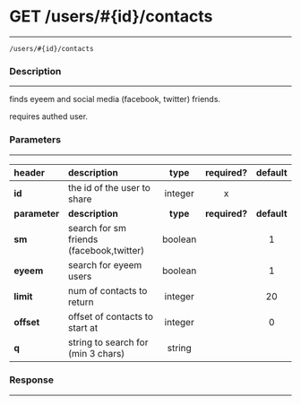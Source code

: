 # GET /users/#{id}/contacts
***
`/users/#{id}/contacts`

### Description
***
finds eyeem and social media (facebook, twitter) friends.

requires authed user.

### Parameters
***

|header| description| type |required? |default|
|:---------|:--------------|:----------:|:------------:|:------------:|
|**id**|the id of the user to share|integer|x||
|**parameter**| **description**| **type** |**required?** |**default**|
|**sm**|search for sm friends (facebook,twitter)|boolean||1|
|**eyeem**|search for eyeem users|boolean||1|
|**limit**|num of contacts to return|integer||20|
|**offset**|offset of contacts to start at|integer||0|
|**q**|string to search for (min 3 chars)|string|||

### Response
***
